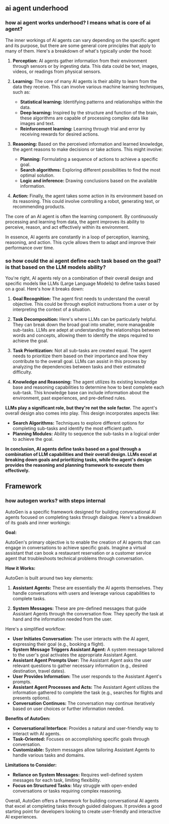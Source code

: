 ## ai agent underhood


### how ai agent works underhood? I means what is core of ai agent?

The inner workings of AI agents can vary depending on the specific agent and its purpose, but there are some general core principles that apply to many of them. Here's a breakdown of what's typically under the hood:

1. **Perception:** AI agents gather information from their environment through sensors or by ingesting data. This data could be text, images, videos, or readings from physical sensors.

2. **Learning:** The core of many AI agents is their ability to learn from the data they receive. This can involve various machine learning techniques, such as:
   * **Statistical learning:** Identifying patterns and relationships within the data.
   * **Deep learning:** Inspired by the structure and function of the brain, these algorithms are capable of processing complex data like images and text.
   * **Reinforcement learning:** Learning through trial and error by receiving rewards for desired actions.

3. **Reasoning:** Based on the perceived information and learned knowledge, the agent reasons to make decisions or take actions. This might involve:
   * **Planning:**  Formulating a sequence of actions to achieve a specific goal.
   * **Search algorithms:**  Exploring different possibilities to find the most optimal solution.
   * **Logic and inference:** Drawing conclusions based on the available information.

4. **Action:** Finally, the agent takes some action in its environment based on its reasoning. This could involve controlling a robot, generating text, or recommending products.

The core of an AI agent is often the learning component. By continuously processing and learning from data, the agent improves its ability to perceive, reason, and act effectively within its environment.  

In essence, AI agents are constantly in a loop of perception, learning, reasoning, and action. This cycle allows them to adapt and improve their performance over time.


### so how could the ai agent define each task based on the goal? is that based on the LLM models ability?

You're right, AI agents rely on a combination of their overall design and specific models like LLMs (Large Language Models) to define tasks based on a goal. Here's how it breaks down:

1. **Goal Recognition:** The agent first needs to understand the overall objective. This could be through explicit instructions from a user or by interpreting the context of a situation.

2. **Task Decomposition:**  Here's where LLMs can be particularly helpful. They can break down the broad goal into smaller, more manageable sub-tasks. LLMs are adept at understanding the relationships between words and concepts, allowing them to identify the steps required to achieve the goal.

3. **Task Prioritization:** Not all sub-tasks are created equal. The agent needs to prioritize them based on their importance and how they contribute to the overall goal. LLMs can assist in this process by analyzing the dependencies between tasks and their estimated difficulty.

4. **Knowledge and Reasoning:** The agent utilizes its existing knowledge base and reasoning capabilities to determine how to best complete each sub-task. This knowledge base can include information about the environment, past experiences, and pre-defined rules.

**LLMs play a significant role, but they're not the sole factor.** The agent's overall design also comes into play. This design incorporates aspects like:

* **Search Algorithms:**  Techniques to explore different options for completing sub-tasks and identify the most efficient path.
* **Planning Modules:**  Ability to sequence the sub-tasks in a logical order to achieve the goal.

**In conclusion, AI agents define tasks based on a goal through a combination of LLM capabilities and their overall design. LLMs excel at breaking down goals and prioritizing tasks, while the agent's design provides the reasoning and planning framework to execute them effectively.**



## Framework

### how autogen works? with steps internal

AutoGen is a specific framework designed for building conversational AI agents focused on completing tasks through dialogue. Here's a breakdown of its goals and inner workings:

**Goal:**

AutoGen's primary objective is to enable the creation of AI agents that can engage in conversations to achieve specific goals.  Imagine a virtual assistant that can book a restaurant reservation or a customer service agent that troubleshoots technical problems through conversation.

**How it Works:**

AutoGen is built around two key elements:

1. **Assistant Agents:** These are essentially the AI agents themselves. They handle conversations with users and leverage various capabilities to complete tasks.

2. **System Messages:**  These are pre-defined messages that guide Assistant Agents through the conversation flow. They specify the task at hand and the information needed from the user. 

Here's a simplified workflow:

* **User Initiates Conversation:** The user interacts with the AI agent, expressing their goal (e.g., booking a flight).
* **System Message Triggers Assistant Agent:**  A system message tailored to the user's goal activates the appropriate Assistant Agent.
* **Assistant Agent Prompts User:**  The Assistant Agent asks the user relevant questions to gather necessary information (e.g., desired destination, travel dates).
* **User Provides Information:** The user responds to the Assistant Agent's prompts.
* **Assistant Agent Processes and Acts:**  The Assistant Agent utilizes the information gathered to complete the task (e.g., searches for flights and presents options).
* **Conversation Continues:**  The conversation may continue iteratively based on user choices or further information needed.

**Benefits of AutoGen:**

* **Conversational Interface:**  Provides a natural and user-friendly way to interact with AI agents.
* **Task-Oriented:**  Focuses on accomplishing specific goals through conversation.
* **Customizable:**  System messages allow tailoring Assistant Agents to handle various tasks and domains.

**Limitations to Consider:**

* **Reliance on System Messages:**  Requires well-defined system messages for each task, limiting flexibility.
* **Focus on Structured Tasks:**  May struggle with open-ended conversations or tasks requiring complex reasoning.

Overall, AutoGen offers a framework for building conversational AI agents that excel at completing tasks through guided dialogues. It provides a good starting point for developers looking to create user-friendly and interactive AI experiences.